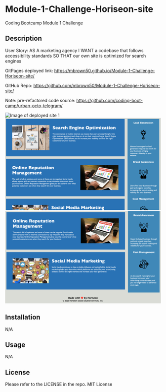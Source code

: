 # Module-1-Challenge-Horiseon-site
Coding Bootcamp Module 1 Challenge

## Description

User Story: 
AS A marketing agency
I WANT a codebase that follows accessibility standards
SO THAT our own site is optimized for search engines

GitPages deployed link:
https://mbrown50.github.io/Module-1-Challenge-Horiseon-site/

GitHub Repo:
https://github.com/mbrown50/Module-1-Challenge-Horiseon-site/


Note: pre-refactored code source:
https://github.com/coding-boot-camp/urban-octo-telegram/


![Image of deployed site 1](./assets/images-page/screenshot1.png "Deployed site 1")
![Image of deployed site 2](./assets/images-page/screenshot2.png "Deployed site 2")
![Image of deployed site 3](./assets/images-page/screenshot3.png "Deployed site 3")

## Installation

N/A

## Usage

N/A

## License

Please refer to the LICENSE in the repo.
MIT License
